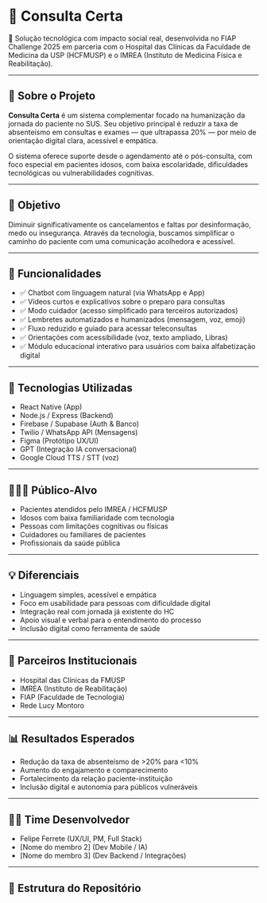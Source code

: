 # 📲 Consulta Certa

🚀 Solução tecnológica com impacto social real, desenvolvida no FIAP Challenge 2025 em parceria com o Hospital das Clínicas da Faculdade de Medicina da USP (HCFMUSP) e o IMREA (Instituto de Medicina Física e Reabilitação).

---

## 🧠 Sobre o Projeto

**Consulta Certa** é um sistema complementar focado na humanização da jornada do paciente no SUS. Seu objetivo principal é reduzir a taxa de absenteísmo em consultas e exames — que ultrapassa 20% — por meio de orientação digital clara, acessível e empática.

O sistema oferece suporte desde o agendamento até o pós-consulta, com foco especial em pacientes idosos, com baixa escolaridade, dificuldades tecnológicas ou vulnerabilidades cognitivas.

---

## 🎯 Objetivo

Diminuir significativamente os cancelamentos e faltas por desinformação, medo ou insegurança. Através da tecnologia, buscamos simplificar o caminho do paciente com uma comunicação acolhedora e acessível.

---

## 🧩 Funcionalidades

- ✅ Chatbot com linguagem natural (via WhatsApp e App)
- ✅ Vídeos curtos e explicativos sobre o preparo para consultas
- ✅ Modo cuidador (acesso simplificado para terceiros autorizados)
- ✅ Lembretes automatizados e humanizados (mensagem, voz, emoji)
- ✅ Fluxo reduzido e guiado para acessar teleconsultas
- ✅ Orientações com acessibilidade (voz, texto ampliado, Libras)
- ✅ Módulo educacional interativo para usuários com baixa alfabetização digital

---

## 🧬 Tecnologias Utilizadas

- React Native (App)
- Node.js / Express (Backend)
- Firebase / Supabase (Auth & Banco)
- Twilio / WhatsApp API (Mensagens)
- Figma (Protótipo UX/UI)
- GPT (Integração IA conversacional)
- Google Cloud TTS / STT (voz)

---

## 🧑‍🤝‍🧑 Público-Alvo

- Pacientes atendidos pelo IMREA / HCFMUSP
- Idosos com baixa familiaridade com tecnologia
- Pessoas com limitações cognitivas ou físicas
- Cuidadores ou familiares de pacientes
- Profissionais da saúde pública

---

## 💡 Diferenciais

- Linguagem simples, acessível e empática
- Foco em usabilidade para pessoas com dificuldade digital
- Integração real com jornada já existente do HC
- Apoio visual e verbal para o entendimento do processo
- Inclusão digital como ferramenta de saúde

---

## 🏥 Parceiros Institucionais

- Hospital das Clínicas da FMUSP
- IMREA (Instituto de Reabilitação)
- FIAP (Faculdade de Tecnologia)
- Rede Lucy Montoro

---

## 📊 Resultados Esperados

- Redução da taxa de absenteísmo de >20% para <10%
- Aumento do engajamento e comparecimento
- Fortalecimento da relação paciente-instituição
- Inclusão digital e autonomia para públicos vulneráveis

---

## 👨‍💻 Time Desenvolvedor

- Felipe Ferrete (UX/UI, PM, Full Stack)
- [Nome do membro 2] (Dev Mobile / IA)
- [Nome do membro 3] (Dev Backend / Integrações)

---

## 📂 Estrutura do Repositório

